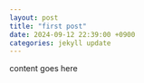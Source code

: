 ```yaml
---
layout: post
title: "first post"
date: 2024-09-12 22:39:00 +0900
categories: jekyll update
---
```

content goes here